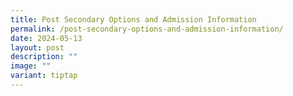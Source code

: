 ```yaml
---
title: Post Secondary Options and Admission Information
permalink: /post-secondary-options-and-admission-information/
date: 2024-05-13
layout: post
description: ""
image: ""
variant: tiptap
---
```

